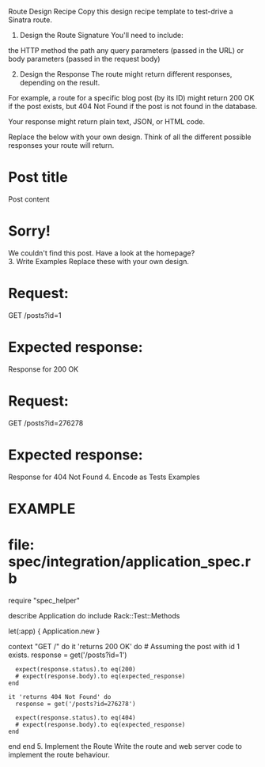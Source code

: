 Route Design Recipe
Copy this design recipe template to test-drive a Sinatra route.

1. Design the Route Signature
   You'll need to include:

the HTTP method
the path
any query parameters (passed in the URL)
or body parameters (passed in the request body)

2. Design the Response
   The route might return different responses, depending on the result.

For example, a route for a specific blog post (by its ID) might return 200 OK if the post exists, but 404 Not Found if the post is not found in the database.

Your response might return plain text, JSON, or HTML code.

Replace the below with your own design. Think of all the different possible responses your route will return.

<!-- EXAMPLE -->
<!-- Response when the post is found: 200 OK -->

<html>
  <head></head>
  <body>
    <h1>Post title</h1>
    <div>Post content</div>
  </body>
</html>
<!-- EXAMPLE -->
<!-- Response when the post is not found: 404 Not Found -->

<html>
  <head></head>
  <body>
    <h1>Sorry!</h1>
    <div>We couldn't find this post. Have a look at the homepage?</div>
  </body>
</html>
3. Write Examples
Replace these with your own design.

# Request:

GET /posts?id=1

# Expected response:

Response for 200 OK

# Request:

GET /posts?id=276278

# Expected response:

Response for 404 Not Found 4. Encode as Tests Examples

# EXAMPLE

# file: spec/integration/application_spec.rb

require "spec_helper"

describe Application do
include Rack::Test::Methods

let(:app) { Application.new }

context "GET /" do
it 'returns 200 OK' do # Assuming the post with id 1 exists.
response = get('/posts?id=1')

      expect(response.status).to eq(200)
      # expect(response.body).to eq(expected_response)
    end

    it 'returns 404 Not Found' do
      response = get('/posts?id=276278')

      expect(response.status).to eq(404)
      # expect(response.body).to eq(expected_response)
    end

end
end 5. Implement the Route
Write the route and web server code to implement the route behaviour.
